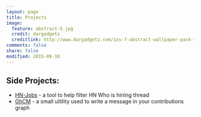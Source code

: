```yaml
---
layout: page
title: Projects
image:
  feature: abstract-5.jpg
  credit: dargadgetz
  creditlink: http://www.dargadgetz.com/ios-7-abstract-wallpaper-pack-for-iphone-5-and-ipod-touch-retina/
comments: false
share: false
modified: 2015-09-10
---
```

## Side Projects:
* [HN-Jobs](/HN-Jobs/) - a tool to help filter HN Who is hiriing thread
* [GhCM](https://github.com/RyanEager/GhCM) - a small ultility used to write a message in your contributions graph
